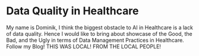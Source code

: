 # Data Quality in Healthcare

My name is Dominik, I think the biggest obstacle to AI in Healthcare is a lack of data quality. Hence I would like to bring about showcase of the Good, the Bad, and the Ugly in terms of Data Management Practices in Healthcare. Follow my Blog!
THIS WAS LOCAL! FROM THE LOCAL PEOPLE!
